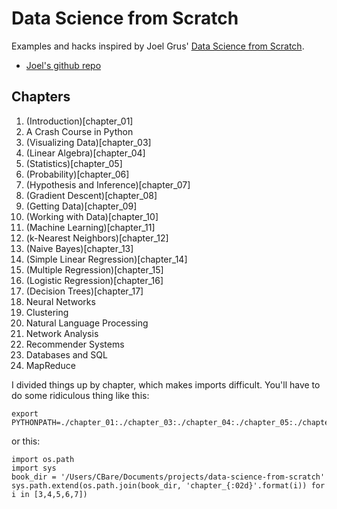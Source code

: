 # Data Science from Scratch

Examples and hacks inspired by Joel Grus' [Data Science from Scratch][1].

* [Joel's github repo][2]


## Chapters

01. (Introduction)[chapter_01]
02. A Crash Course in Python
03. (Visualizing Data)[chapter_03]
04. (Linear Algebra)[chapter_04]
05. (Statistics)[chapter_05]
06. (Probability)[chapter_06]
07. (Hypothesis and Inference)[chapter_07]
08. (Gradient Descent)[chapter_08]
09. (Getting Data)[chapter_09]
10. (Working with Data)[chapter_10]
11. (Machine Learning)[chapter_11]
12. (k-Nearest Neighbors)[chapter_12]
13. (Naive Bayes)[chapter_13]
14. (Simple Linear Regression)[chapter_14]
15. (Multiple Regression)[chapter_15]
16. (Logistic Regression)[chapter_16]
17. (Decision Trees)[chapter_17]
18. Neural Networks
19. Clustering
20. Natural Language Processing
21. Network Analysis
22. Recommender Systems
23. Databases and SQL
24. MapReduce


I divided things up by chapter, which makes imports difficult. You'll have
to do some ridiculous thing like this:

```
export PYTHONPATH=./chapter_01:./chapter_03:./chapter_04:./chapter_05:./chapter_06:./chapter_07
```

or this:

```
import os.path
import sys
book_dir = '/Users/CBare/Documents/projects/data-science-from-scratch'
sys.path.extend(os.path.join(book_dir, 'chapter_{:02d}'.format(i)) for i in [3,4,5,6,7])
```


[1]: http://shop.oreilly.com/product/0636920033400.do
[2]: https://github.com/joelgrus/data-science-from-scratch
